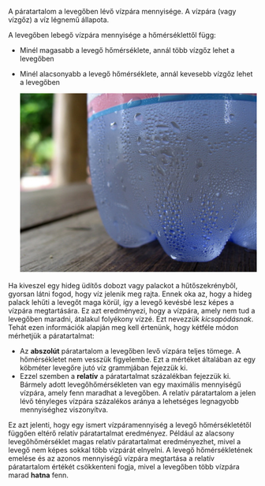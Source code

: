 A páratartalom a levegőben lévő vízpára mennyisége. A vízpára (vagy vízgőz) a víz légnemű állapota.

A levegőben lebegő vízpára mennyisége a hőmérséklettől függ:
- Minél magasabb a levegő hőmérséklete, annál több vízgőz lehet a levegőben
- Minél alacsonyabb a levegő hőmérséklete, annál kevesebb vízgőz lehet a levegőben

    ![](images/condensation.jpg)

Ha kiveszel egy hideg üdítős dobozt vagy palackot a hűtőszekrényből, gyorsan látni fogod, hogy víz jelenik meg rajta. Ennek oka az, hogy a hideg palack lehűti a levegőt maga körül, így a levegő kevésbé lesz képes a vízpára megtartására. Ez azt eredményezi, hogy a vízpára, amely nem tud a levegőben maradni, átalakul folyékony vízzé. Ezt nevezzük *kicsapódásnak*. Tehát ezen információk alapján meg kell értenünk, hogy kétféle módon mérhetjük a páratartalmat:

- Az **abszolút** páratartalom a levegőben levő vízpára teljes tömege. A hőmérsékletet nem vesszük figyelembe. Ezt a mértéket általában az egy köbméter levegőre jutó víz grammjában fejezzük ki.
- Ezzel szemben a **relatív** a páratartalmat százalékban fejezzük ki. Bármely adott levegőhőmérsékleten van egy maximális mennyiségű vízpára, amely fenn maradhat a levegőben. A relatív páratartalom a jelen lévő tényleges vízpára százalékos aránya a lehetséges legnagyobb mennyiséghez viszonyítva.

Ez azt jelenti, hogy egy ismert vízpáramennyiség a levegő hőmérsékletétől függően eltérő relatív páratartalmat eredményez. Például az alacsony levegőhőmérséklet magas relatív páratartalmat eredményezhet, mivel a levegő nem képes sokkal több vízpárát elnyelni. A levegő hőmérsékletének emelése és az azonos mennyiségű vízpára megtartása a relatív páratartalom értékét csökkenteni fogja, mivel a levegőben több vízpára marad **hatna** fenn.
